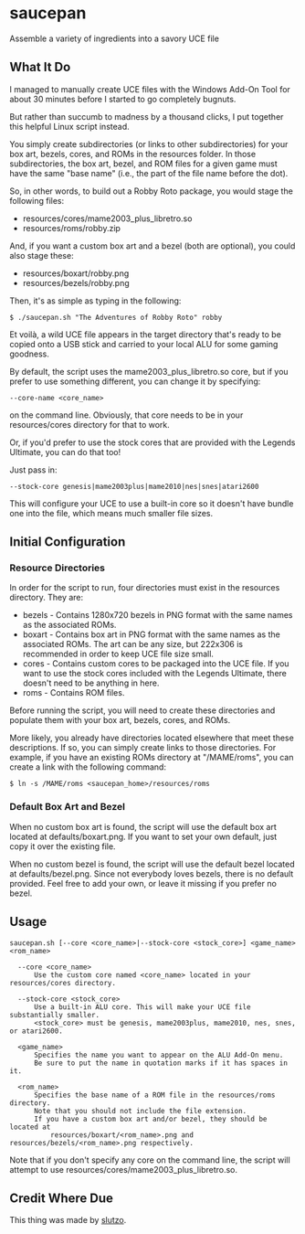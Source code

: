 # saucepan
Assemble a variety of ingredients into a savory UCE file

## What It Do

I managed to manually create UCE files with the Windows Add-On Tool for
about 30 minutes before I started to go completely bugnuts.

But rather than succumb to madness by a thousand clicks, I put together this
helpful Linux script instead.

You simply create subdirectories (or links to other subdirectories) for your
box art, bezels, cores, and ROMs in the resources folder. In those subdirectories,
the box art, bezel, and ROM files for a given game must have the same "base name"
(i.e., the part of the file name before the dot).

So, in other words, to build out a Robby Roto package, you would stage the following files:

* resources/cores/mame2003_plus_libretro.so
* resources/roms/robby.zip

And, if you want a custom box art and a bezel (both are optional), you could also stage these:

* resources/boxart/robby.png
* resources/bezels/robby.png

Then, it's as simple as typing in the following:

```
$ ./saucepan.sh "The Adventures of Robby Roto" robby
```

Et voilà, a wild UCE file appears in the target directory that's ready to be copied onto a USB stick and
carried to your local ALU for some gaming goodness.

By default, the script uses the mame2003_plus_libretro.so core, but if you prefer
to use something different, you can change it by specifying:

```
--core-name <core_name>
```

on the command line. Obviously, that core needs to be in your resources/cores
directory for that to work.

Or, if you'd prefer to use the stock cores that are provided with the Legends Ultimate,
you can do that too!

Just pass in:

```
--stock-core genesis|mame2003plus|mame2010|nes|snes|atari2600
```

This will configure your UCE to use a built-in core so it doesn't have bundle one into
the file, which means much smaller file sizes.

## Initial Configuration

### Resource Directories

In order for the script to run, four directories must exist in the resources directory.
They are:

* bezels - Contains 1280x720 bezels in PNG format with the same
  names as the associated ROMs.
* boxart - Contains box art in PNG format with the same names
  as the associated ROMs. The art can be any size, but 222x306 is recommended
  in order to keep UCE file size small.
* cores - Contains custom cores to be packaged into the UCE file. If you want
  to use the stock cores included with the Legends Ultimate, there doesn't need
  to be anything in here.
* roms - Contains ROM files.

Before running the script, you will need to create these directories and populate them
with your box art, bezels, cores, and ROMs.

More likely, you already have directories located elsewhere that meet these
descriptions. If so, you can simply create links to those directories.  For
example, if you have an existing ROMs directory at "/MAME/roms", you can create
a link with the following command:

```
$ ln -s /MAME/roms <saucepan_home>/resources/roms
```

### Default Box Art and Bezel

When no custom box art is found, the script will use the default box art located at
defaults/boxart.png. If you want to set your own default, just copy it over the
existing file.

When no custom bezel is found, the script will use the default bezel located at
defaults/bezel.png. Since not everybody loves bezels, there is no default provided.
Feel free to add your own, or leave it missing if you prefer no bezel.

## Usage

```
saucepan.sh [--core <core_name>|--stock-core <stock_core>] <game_name> <rom_name>

  --core <core_name>
      Use the custom core named <core_name> located in your resources/cores directory.

  --stock-core <stock_core>
      Use a built-in ALU core. This will make your UCE file substantially smaller.
      <stock_core> must be genesis, mame2003plus, mame2010, nes, snes, or atari2600.

  <game_name>
      Specifies the name you want to appear on the ALU Add-On menu.
      Be sure to put the name in quotation marks if it has spaces in it.

  <rom_name>
      Specifies the base name of a ROM file in the resources/roms directory.
      Note that you should not include the file extension.
      If you have a custom box art and/or bezel, they should be located at
          resources/boxart/<rom_name>.png and resources/bezels/<rom_name>.png respectively.
```

Note that if you don't specify any core on the command line, the script will attempt to
use resources/cores/mame2003_plus_libretro.so.

## Credit Where Due

This thing was made by [slutzo](https://github.com/slutzo).
